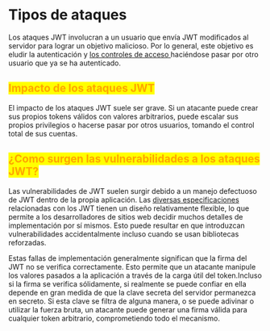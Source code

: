 # Tipos de ataques

Los ataques JWT involucran a un usuario que envía JWT modificados al servidor para lograr un objetivo malicioso. Por lo general, este objetivo es eludir la autenticación y [los controles de acceso ](https://portswigger.net/web-security/access-control)haciéndose pasar por otro usuario que ya se ha autenticado.



## <mark style="color:orange;">Impacto de los ataques JWT</mark>

El impacto de los ataques JWT suele ser grave. Si un atacante puede crear sus propios tokens válidos con valores arbitrarios, puede escalar sus propios privilegios o hacerse pasar por otros usuarios, tomando el control total de sus cuentas.



## <mark style="color:orange;">¿Como surgen las vulnerabilidades a los ataques JWT?</mark>

Las vulnerabilidades de JWT suelen surgir debido a un manejo defectuoso de JWT dentro de la propia aplicación. Las [diversas especificaciones](https://portswigger.net/web-security/jwt#jwt-vs-jws-vs-jwe) relacionadas con los JWT tienen un diseño relativamente flexible, lo que permite a los desarrolladores de sitios web decidir muchos detalles de implementación por sí mismos. Esto puede resultar en que introduzcan vulnerabilidades accidentalmente incluso cuando se usan bibliotecas reforzadas.

Estas fallas de implementación generalmente significan que la firma del JWT no se verifica correctamente. Esto permite que un atacante manipule los valores pasados a la aplicación a través de la carga útil del token.Incluso si la firma se verifica sólidamente, si realmente se puede confiar en ella depende en gran medida de que la clave secreta del servidor permanezca en secreto. Si esta clave se filtra de alguna manera, o se puede adivinar o utilizar la fuerza bruta, un atacante puede generar una firma válida para cualquier token arbitrario, comprometiendo todo el mecanismo.
